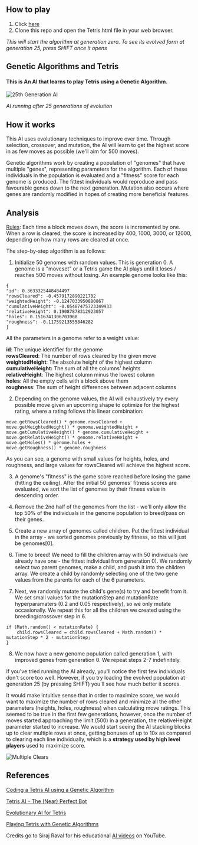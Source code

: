 ## How to play
1. Click [here](https://cdn.rawgit.com/mzmousa/tetris-ai/1bc4373f/Tetris.html)
2. Clone this repo and open the Tetris.html file in your web browser.

*This will start the algorithm at generation zero. To see its evolved form at generation 25, press SHIFT once it opens*

## Genetic Algorithms and Tetris

#### This is An AI that learns to play Tetris using a Genetic Algorithm.

![25th Generation AI](https://github.com/mzmousa/tetris-ai/blob/master/generation_25.gif?raw=true)

*AI running after 25 generations of evolution*

## How it works

This AI uses evolutionary techniques to improve over time. Through selection, crossover, and mutation, the AI will learn to get the highest score in as few moves as possible (we'll aim for 500 moves).

Genetic algorithms work by creating a population of "genomes" that have multiple "genes", representing parameters for the algorithm. Each of these individuals in the population is evaluated and a "fitness" score for each genome is produced. The fittest individuals would reproduce and pass favourable genes down to the next generation. Mutation also occurs where genes are randomly modified in hopes of creating more beneficial features.

## Analysis

[Rules](http://tetris.wikia.com/wiki/Scoring): Each time a block moves down, the score is incremented by one. When a row is cleared, the score is increased by 400, 1000, 3000, or 12000, depending on how many rows are cleared at once.

The step-by-step algorithm is as follows:
1. Initialize 50 genomes with random values. This is generation 0. A genome is a "moveset" or a Tetris game the AI plays until it loses / reaches 500 moves without losing. An example genome looks like this:

```
{
"id": 0.3633325448484497
"rowsCleared": -0.4579172890221702
"weightedHeight": -0.1247033950880867
"cumulativeHeight": -0.05487475723349933
"relativeHeight": 0.19087878312923057
"holes": 0.1516741306703968
"roughness": -0.11759213555846282
}
```
All the parameters in a genome refer to a weight value:

**id**: The unique identifier for the genome  
**rowsCleared**: The number of rows cleared by the given move  
**weightedHeight**: The absolute height of the highest column  
**cumulativeHeight:**  The sum of all the columns' heights  
**relativeHeight**: The highest column minus the lowest column  
**holes**: All the empty cells with a block above them  
**roughness**: The sum of height differences between adjacent columns  

2. Depending on the genome values, the AI will exhaustively try every possible move given an upcoming shape to optimize for the highest rating, where a rating follows this linear combination:

```
move.getRowsCleared() * genome.rowsCleared +
move.getWeightedHeight() * genome.weightedHeight +
move.getCumulativeHeight() * genome.cumulativeHeight +
move.getRelativeHeight() * genome.relativeHeight +
move.getHoles() * genome.holes +
move.getRoughness() * genome.roughness
```

As you can see, a genome with small values for heights, holes, and roughness, and large values for rowsCleared will achieve the highest score. 

3. A genome's "fitness" is the game score reached before losing the game (hitting the ceiling). After the initial 50 genomes' fitness scores are evaluated, we sort the list of genomes by their fitness value in descending order.

4. Remove the 2nd half of the genomes from the list - we'll only allow the top 50% of the individuals in the genome population to breed/pass on their genes.

5. Create a new array of genomes called children. Put the fittest individual in the array - we sorted genomes previously by fitness, so this will just be genomes[0]. 

6. Time to breed! We need to fill the children array with 50 individuals (we already have one - the fittest individual from generation 0). We randomly select two parent genomes, make a child, and push it into the children array. We create a child by randomly selecting one of the two gene values from the parents for each of the 6 parameters.

7. Next, we randomly mutate the child's gene(s) to try and benefit from it. We set small values for the mutationStep and mutationRate hyperparamaters (0.2 and 0.05 respectively), so we only mutate occasionally. We repeat this for all the children we created using the breeding/crossover step in 6.
```
if (Math.random() < mutationRate) {
	child.rowsCleared = child.rowsCleared + Math.random() * mutationStep * 2 - mutationStep;
}
```

8. We now have a new genome population called generation 1, with improved genes from generation 0. We repeat steps 2-7 indefinitely.

If you've tried running the AI already, you'll notice the first few individuals don't score too well. However, if you try loading the evolved population at generation 25 (by pressing SHIFT) you'll see how much better it scores.

It would make intuitive sense that in order to maximize score, we would want to maximize the number of rows cleared and minimize all the other parameters (heights, holes, roughness) when calculating move ratings. This seemed to be true in the first few generations, however, once the number of moves started approaching the limit (500) in a generation, the relativeHeight parameter started to increase. We would start seeing the AI stacking blocks up to clear multiple rows at once, getting bonuses of up to 10x as compared to clearing each line individually, which is a **strategy used by high level players** used to maximize score. 

![Multiple Clears](https://github.com/mzmousa/tetris-ai/blob/master/multiple_clears.png?raw=true)

## References

[Coding a Tetris AI using a Genetic Algorithm](https://luckytoilet.wordpress.com/2011/05/27/coding-a-tetris-ai-using-a-genetic-algorithm/)

[Tetris AI – The (Near) Perfect Bot](https://codemyroad.wordpress.com/2013/04/14/tetris-ai-the-near-perfect-player/)

[Evolutionary AI for Tetris](http://www.cs.uml.edu/ecg/uploads/AIfall10/eshahar_rwest_GATetris.pdf)

[Playing Tetris with Genetic Algorithms](http://cs229.stanford.edu/proj2015/238_poster.pdf)

Credits go to Siraj Raval for his educational [AI videos](https://www.youtube.com/channel/UCWN3xxRkmTPmbKwht9FuE5A) on YouTube.